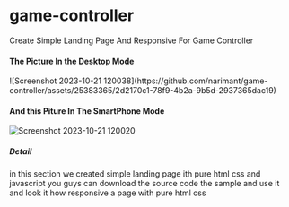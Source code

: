# game-controller
Create Simple Landing Page And Responsive For Game Controller
<h4>The Picture In the Desktop Mode</h4>
![Screenshot 2023-10-21 120038](https://github.com/narimant/game-controller/assets/25383365/2d2170c1-78f9-4b2a-9b5d-2937365dac19)


<h4>And this Piture In The SmartPhone Mode</h4>


![Screenshot 2023-10-21 120020](https://github.com/narimant/game-controller/assets/25383365/05efe7b6-cd71-4119-952f-94605c2bfb07)


<h5> Detail</h5>
<p>
 in this section we  created simple landing page ith pure html css and javascript you guys can download the source code the sample and use it and look it how responsive a page with pure html css
</p>
